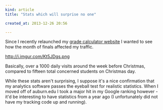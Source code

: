 ```yaml
---
kind: article
title: "Stats which will surprise no one"

created_at: 2013-12-26 20:56

---
```


Since I recently relaunched my [grade calculator website](http://gradecalc.stevenclontz.com) I wanted to see how the month of finals affected my traffic.

http://i.imgur.com/Kt5JDgs.png

Basically, over a 1000 daily visits around the week before Christmas, compared to fifteen total concerned students on Christmas day.

While these stats aren't surprising, I suppose it's a nice confirmation that my analytics software passes the eyeball test for realistic statistics. When I moved off of auburn.edu I took a major hit in my Google ranking however - it'd be interesting to have statistics from a year ago (I unfortunately did not have my tracking code up and running).